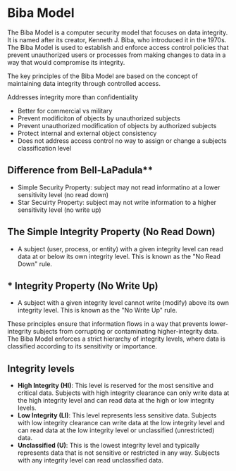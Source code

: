 # Biba Model
The Biba Model is a computer security model that focuses on data integrity. It is named after its creator, Kenneth J. Biba, who introduced it in the 1970s. The Biba Model is used to establish and enforce access control policies that prevent unauthorized users or processes from making changes to data in a way that would compromise its integrity.

The key principles of the Biba Model are based on the concept of maintaining data integrity through controlled access. 

Addresses integrity more than confidentiality
- Better for commercial vs military
- Prevent modificiton of objects by unauthorized subjects
- Prevent unauthorized modification of objects by authorized subjects
- Protect internal and external object consistency
- Does not address access control no way to assign or change a subjects classification level

## Difference from Bell-LaPadula**
- Simple Security Property: subject may not read informatino at a lower sensitivity level (no read down)
- Star Secuirty Property: subject may not write information to a higher sensitivity level (no write up)


## The Simple Integrity Property (No Read Down)
- A subject (user, process, or entity) with a given integrity level can read data at or below its own integrity level. This is known as the "No Read Down" rule.

## * Integrity Property (No Write Up)
- A subject with a given integrity level cannot write (modify) above its own integrity level. This is known as the "No Write Up" rule.

These principles ensure that information flows in a way that prevents lower-integrity subjects from corrupting or contaminating higher-integrity data. The Biba Model enforces a strict hierarchy of integrity levels, where data is classified according to its sensitivity or importance.

## Integrity levels

- **High Integrity (HI)**: This level is reserved for the most sensitive and critical data. Subjects with high integrity clearance can only write data at the high integrity level and can read data at the high or low integrity levels.
- **Low Integrity (LI)**: This level represents less sensitive data. Subjects with low integrity clearance can write data at the low integrity level and can read data at the low integrity level or unclassified (unrestricted) data.
- **Unclassified (U)**: This is the lowest integrity level and typically represents data that is not sensitive or restricted in any way. Subjects with any integrity level can read unclassified data.
